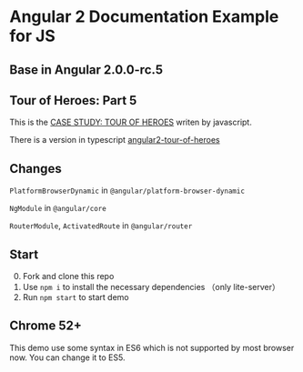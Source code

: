 # Angular 2 Documentation Example for JS 


## Base in Angular 2.0.0-rc.5


## Tour of Heroes: Part 5

This is the [CASE STUDY: TOUR OF HEROES](https://angular.io/docs/ts/latest/tutorial/toh-pt5.html) writen by javascript.

There is a version in typescript  [angular2-tour-of-heroes](https://github.com/johnpapa/angular2-tour-of-heroes)

## Changes

`PlatformBrowserDynamic` in `@angular/platform-browser-dynamic`

`NgModule` in `@angular/core`

`RouterModule`, `ActivatedRoute` in `@angular/router`


## Start 
 
 0. Fork and clone this repo
 1. Use `npm i` to install the necessary dependencies  （only lite-server）
 2. Run `npm start` to start demo


## Chrome 52+

 This demo use some syntax in ES6 which is not supported by most browser now. You can change it to ES5.